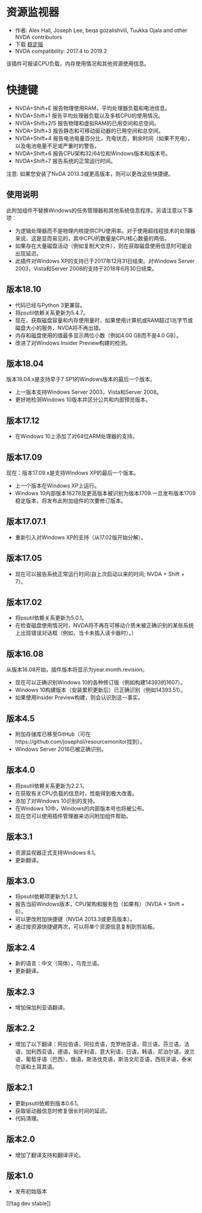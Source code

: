 # 资源监视器 #

* 作者: Alex Hall, Joseph Lee, beqa gozalishvili, Tuukka Ojala and other NVDA
  contributors
* 下载 [稳定版][1]
* NVDA compatibility: 2017.4 to 2019.2

该插件可报读CPU负载，内存使用情况和其他资源使用信息。

# 快捷键 #

* NVDA+Shift+E 报告物理使用RAM，平均处理器负载和电池信息。
* NVDA+Shift+1 报告平均处理器负载以及多核CPU的使用情况。
* NVDA+Shift+2/5 报告物理和虚拟RAM的已用空间和总空间。
* NVDA+Shift+3 报告静态和可移动驱动器的已用空间和总空间。
* NVDA+Shift+4 报告电池电量百分比，充电状态，剩余时间（如果不充电），以及电池电量不足或严重时的警告。
* NVDA+Shift+6 报告CPU架构32/64位和Windows版本和版本号。
* NVDA+Shift+7 报告系统的正常运行时间。

注意:
如果您安装了NvDA 2013.3或更高版本，则可以更改这些快捷键。

## 使用说明 ##

此附加组件不替换Windows的任务管理器和其他系统信息程序。另请注意以下事项：

* 为逻辑处理器而不是物理内核提供CPU使用率。对于使用超线程技术的处理器来说，这是显而易见的，其中CPU的数量是CPU核心数量的两倍。
* 如果存在大量磁盘活动（例如复制大文件），则在获取磁盘使用信息时可能会出现延迟。
* 此插件对Windows XP的支持已于2017年12月31日结束。对Windows Server 2003，Vista和Server
  2008的支持于2018年6月30日结束。

## 版本18.10

* 代码已经与Python 3更兼容。
* 将psutil依赖关系更新为5.4.7。
* 现在，获取磁盘容量和内存使用量时，如果使用计算机或RAM超过1兆字节或磁盘大小的服务，NVDA将不再出错。
* 内存和磁盘使用的值最多显示两位小数（例如4.00 GB而不是4.0 GB）。
* 改进了对Windows Insider Preview构建的检测。

## 版本18.04

版本18.04.x是支持早于7 SP1的Windows版本的最后一个版本。

* 上一版本支持Windows Server 2003，Vista和Server 2008。
* 更好地检测Windows 10版本并区分公共和内部预览版本。

## 版本17.12

* 在Windows 10上添加了对64位ARM处理器的支持。

## 版本17.09

现在：版本17.09.x是支持Windows XP的最后一个版本。

* 上一个版本在Windows XP上运行。
* Windows 10内部版本16278及更高版本被识别为版本1709.一旦发布版本1709稳定版本，将发布此附加组件的次要修订版本。

## 版本17.07.1

* 重新引入对Windows XP的支持（从17.02版开始分解）。

## 版本17.05

* 现在可以报告系统正常运行时间(自上次启动以来的时间; NVDA + Shift + 7）。

## 版本17.02

* 将psutil依赖关系更新为5.0.1。
* 在检查磁盘使用情况时，NVDA将不再在可移动介质未被正确识别的某些系统上出现错误对话框（例如，当卡未插入读卡器时）。）

## 版本16.08

从版本16.08开始，插件版本将显示为year.month.revision。

* 现在可以正确识别Windows 10的各种修订版（例如构建14393的1607）。
* Windows 10构建版本（安装累积更新后）已正确识别（例如14393.51）。
* 如果使用Insider Preview构建，则会认识到这一事实。

## 版本4.5 ##

* 附加存储库已移至GitHub（可在https://github.com/josephsl/resourcemonitor找到）。
* Windows Server 2016已被正确识别。

## 版本4.0 ##

* 将psutil依赖关系更新为2.2.1。
* 在获取有关CPU负载的信息时，性能得到极大改善。
* 添加了对Windows 10识别的支持。
* 在Windows 10中，Windows的内部版本号也将被公布。
* 现在您可以使用插件管理器来访问附加组件帮助。

## 版本3.1 ##

* 资源监视器正式支持Windows 8.1。
* 更新翻译。

## 版本3.0 ##

* 将psutil依赖项更新为1.2.1。
* 报告当前Windows版本，CPU架构和服务包（如果有）（NVDA + Shift + 6）。
* 可以更改附加快捷键（NVDA 2013.3或更高版本）。
* 通过按资源快捷键两次，可以将单个资源信息复制到剪贴板。

## 版本2.4 ##

* 新的语言：中文（简体），乌克兰语。
* 更新翻译。

## 版本2.3 ##

* 增加保加利亚语翻译。

## 版本2.2 ##

* 增加了以下翻译：阿拉伯语，阿拉贡语，克罗地亚语，荷兰语，芬兰语，法语，加利西亚语，德语，匈牙利语，意大利语，日语，韩语，尼泊尔语，波兰语，葡萄牙语（巴西），俄语，斯洛伐克语，斯洛文尼亚语，西班牙语，泰米尔语和土耳其语。

## 版本2.1 ##

* 更新psutil依赖到版本0.6.1。
* 获取驱动器信息时修复很长时间的延迟。
* 代码清理。

## 版本2.0 ##

* 增加了翻译支持和翻译评论。

## 版本1.0 ##

* 发布初始版本

[[!tag dev stable]]

[1]: https://addons.nvda-project.org/files/get.php?file=rm
